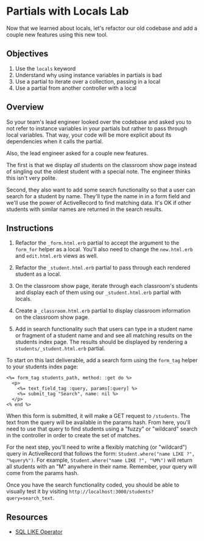 # Partials with Locals Lab

Now that we learned about locals, let's refactor our old codebase and add a
couple new features using this new tool.

## Objectives

1. Use the `locals` keyword
2. Understand why using instance variables in partials is bad
3. Use a partial to iterate over a collection, passing in a local
4. Use a partial from another controller with a local

## Overview

So your team's lead engineer looked over the codebase and asked you to not refer
to instance variables in your partials but rather to pass through local
variables. That way, your code will be more explicit about its dependencies
when it calls the partial.

Also, the lead engineer asked for a couple new features.

The first is that we display _all_ students on the classroom show page instead
of singling out the oldest student with a special note. The engineer thinks
this isn't very polite.

Second, they also want to add some search functionality so that a user can
search for a student by name. They'll type the name in in a form field and
we'll use the power of ActiveRecord to find matching data. It's OK if other
students with similar names are returned in the search results.

## Instructions

1. Refactor the `_form.html.erb` partial to accept the argument to the
   `form_for` helper as a local. You'll also need to change the `new.html.erb` and
   `edit.html.erb` views as well.

2. Refactor the `_student.html.erb` partial to pass through each rendered
   student as a local.

3. On the classroom show page, iterate through each classroom's students and
   display each of them using our `_student.html.erb` partial with locals.

4. Create a `_classroom.html.erb` partial to display classroom information on
   the classroom show page.

5. Add in search functionality such that users can type in a student name or
   fragment of a student name and and see all matching results on the students
   index page. The results should be displayed by rendering a
   `students/_student.html.erb` partial.

To start on this last deliverable, add a search form using the `form_tag` helper
to your students index page:

```erb
<%= form_tag students_path, method: :get do %>
  <p>
    <%= text_field_tag :query, params[:query] %>
    <%= submit_tag "Search", name: nil %>
  </p>
<% end %>
```

When this form is submitted, it will make a GET request to `/students`. The text
from the query will be available in the params hash. From here, you'll need to
use that query to find students using a "fuzzy" or "wildcard" search in the
controller in order to create the set of matches.

For the next step, you'll need to write a flexibly matching (or "wildcard")
query in ActiveRecord that follows the form:
`Student.where("name LIKE ?", "%query%")`. For example,
`Student.where("name LIKE ?", "%M%")` will return all students with an "M"
anywhere in their name. Remember, your query will come from the params hash.

Once you have the search functionality coded, you should be able to visually
test it by visiting `http://localhost:3000/students?query=search_text`.

## Resources

- [SQL LIKE Operator](https://www.w3schools.com/sql/sql_like.asp)

